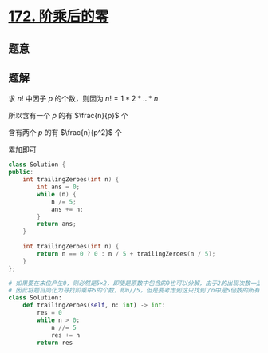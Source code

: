 #  [172. 阶乘后的零](https://leetcode-cn.com/problems/factorial-trailing-zeroes/)

## 题意



## 题解

求 $n!$ 中因子 $p$ 的个数，则因为 $n!=1*2*..*n$

所以含有一个 $p$ 的有 $\frac{n}{p}$ 个

含有两个 $p$ 的有 $\frac{n}{p^2}$ 个

累加即可

```c++
class Solution {
public:
    int trailingZeroes(int n) {
        int ans = 0;
        while (n) {
            n /= 5;
            ans += n;
        }
        return ans;
    }
  
    int trailingZeroes(int n) {
        return n == 0 ? 0 : n / 5 + trailingZeroes(n / 5);
    }
};
```



```python
# 如果要在末位产生0，则必然是5×2，即使是原数中包含的0也可以分解，由于2的出现次数一定比5多
# 因此将题目简化为寻找阶乘中5的个数，即n//5，但是要考虑到这只找到了n中是5倍数的所有数
class Solution:
    def trailingZeroes(self, n: int) -> int:
        res = 0
        while n > 0:
            n //= 5
            res += n
        return res
```

